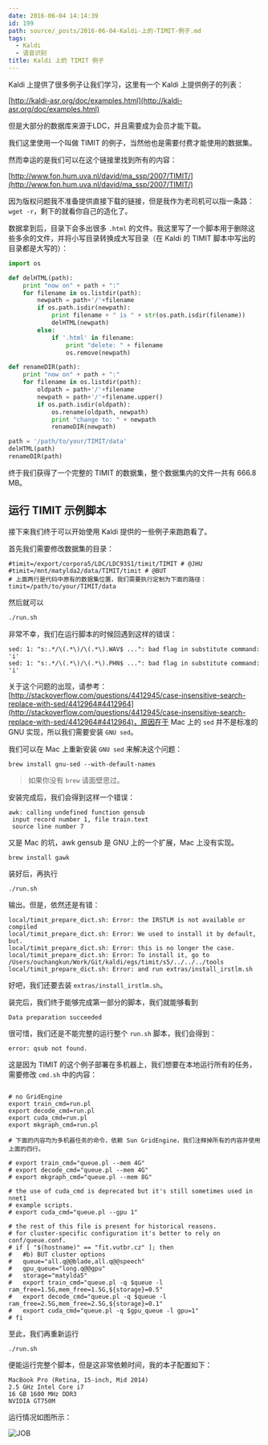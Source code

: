 ```yaml
---
date: 2016-06-04 14:14:39
id: 199
path: source/_posts/2016-06-04-Kaldi-上的-TIMIT-例子.md
tags:
  - Kaldi
  - 语音识别
title: Kaldi 上的 TIMIT 例子
---
```


Kaldi 上提供了很多例子让我们学习，这里有一个 Kaldi 上提供例子的列表：

[http://kaldi-asr.org/doc/examples.html](http://kaldi-asr.org/doc/examples.html)

但是大部分的数据库来源于LDC，并且需要成为会员才能下载。

我们这里使用一个叫做 TIMIT 的例子，当然他也是需要付费才能使用的数据集。

然而幸运的是我们可以在这个链接里找到所有的内容：

[http://www.fon.hum.uva.nl/david/ma_ssp/2007/TIMIT/](http://www.fon.hum.uva.nl/david/ma_ssp/2007/TIMIT/)

因为版权问题我不准备提供直接下载的链接，但是我作为老司机可以指一条路：`wget -r`，剩下的就看你自己的造化了。

数据拿到后，目录下会多出很多 `.html` 的文件。我这里写了一个脚本用于删除这些多余的文件，并将小写目录转换成大写目录（在 Kaldi 的 TIMIT 脚本中写出的目录都是大写的）：

<!--more-->

```python
import os

def delHTML(path):
    print "now on" + path + ":"
    for filename in os.listdir(path):
        newpath = path+'/'+filename
        if os.path.isdir(newpath):
            print filename + " is " + str(os.path.isdir(filename))
            delHTML(newpath)
        else:
            if '.html' in filename:
                print "delete: " + filename
                os.remove(newpath)

def renameDIR(path):
    print "now on" + path + ":"
    for filename in os.listdir(path):
        oldpath = path+'/'+filename
        newpath = path+'/'+filename.upper()
        if os.path.isdir(oldpath):
            os.rename(oldpath, newpath)
            print "change to: " + newpath
            renameDIR(newpath)

path = '/path/to/your/TIMIT/data'
delHTML(path)
renameDIR(path)
```

终于我们获得了一个完整的 TIMIT 的数据集，整个数据集内的文件一共有 666.8 MB。


## 运行 TIMIT 示例脚本

接下来我们终于可以开始使用 Kaldi 提供的一些例子来跑跑看了。

首先我们需要修改数据集的目录：

```
#timit=/export/corpora5/LDC/LDC93S1/timit/TIMIT # @JHU
#timit=/mnt/matylda2/data/TIMIT/timit # @BUT
# 上面两行是代码中原有的数据集位置，我们需要执行定制为下面的路径：
timit=/path/to/your/TIMIT/data
```

然后就可以

```bash
./run.sh
```

非常不幸，我们在运行脚本的时候回遇到这样的错误：

```
sed: 1: "s:.*/\(.*\)/\(.*\).WAV$ ...": bad flag in substitute command: 'i'
sed: 1: "s:.*/\(.*\)/\(.*\).PHN$ ...": bad flag in substitute command: 'i'
```
关于这个问题的出现，请参考：[http://stackoverflow.com/questions/4412945/case-insensitive-search-replace-with-sed/4412964#4412964](http://stackoverflow.com/questions/4412945/case-insensitive-search-replace-with-sed/4412964#4412964)，原因在于 Mac 上的 `sed` 并不是标准的 GNU 实现，所以我们需要安装 `GNU sed`。

我们可以在 Mac 上重新安装 `GNU sed` 来解决这个问题：

```
brew install gnu-sed --with-default-names
```

> 如果你没有 `brew` 请面壁思过。

安装完成后，我们会得到这样一个错误：

```
awk: calling undefined function gensub
 input record number 1, file train.text
 source line number 7
```

又是 Mac 的坑，awk gensub 是 GNU 上的一个扩展，Mac 上没有实现。

```bash
brew install gawk
```

装好后，再执行

```
./run.sh
```


输出。但是，依然还是有错：

```
local/timit_prepare_dict.sh: Error: the IRSTLM is not available or compiled
local/timit_prepare_dict.sh: Error: We used to install it by default, but.
local/timit_prepare_dict.sh: Error: this is no longer the case.
local/timit_prepare_dict.sh: Error: To install it, go to /Users/ouchangkun/Work/Git/kaldi/egs/timit/s5/../../../tools
local/timit_prepare_dict.sh: Error: and run extras/install_irstlm.sh
```

好吧，我们还要去装 `extras/install_irstlm.sh`。

装完后，我们终于能够完成第一部分的脚本，我们就能够看到

```
Data preparation succeeded
```

很可惜，我们还是不能完整的运行整个 `run.sh` 脚本，我们会得到：

```
error: qsub not found.
```
这是因为 TIMIT 的这个例子部署在多机器上，我们想要在本地运行所有的任务，需要修改 `cmd.sh` 中的内容：

```

# no GridEngine
export train_cmd=run.pl
export decode_cmd=run.pl
export cuda_cmd=run.pl
export mkgraph_cmd=run.pl

# 下面的内容均为多机器任务的命令，依赖 Sun GridEngine，我们注释掉所有的内容并使用上面的四行。

# export train_cmd="queue.pl --mem 4G"
# export decode_cmd="queue.pl --mem 4G"
# export mkgraph_cmd="queue.pl --mem 8G"

# the use of cuda_cmd is deprecated but it's still sometimes used in nnet1
# example scripts.
# export cuda_cmd="queue.pl --gpu 1"

# the rest of this file is present for historical reasons.
# for cluster-specific configuration it's better to rely on conf/queue.conf.
# if [ "$(hostname)" == "fit.vutbr.cz" ]; then
#   #b) BUT cluster options
#   queue="all.q@@blade,all.q@@speech"
#   gpu_queue="long.q@@gpu"
#   storage="matylda5"
#   export train_cmd="queue.pl -q $queue -l ram_free=1.5G,mem_free=1.5G,${storage}=0.5"
#   export decode_cmd="queue.pl -q $queue -l ram_free=2.5G,mem_free=2.5G,${storage}=0.1"
#   export cuda_cmd="queue.pl -q $gpu_queue -l gpu=1"
# fi

```

至此，我们再重新运行

```
./run.sh
```

便能运行完整个脚本，但是这非常依赖时间，我的本子配置如下：

```
MacBook Pro (Retina, 15-inch, Mid 2014)
2.5 GHz Intel Core i7
16 GB 1600 MHz DDR3
NVIDIA GT750M
```

运行情况如图所示：

![JOB](/images/posts/199/1.png)
